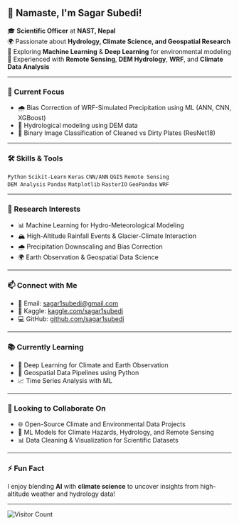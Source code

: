 ## 🙏 Namaste, I'm Sagar Subedi!

🎓 **Scientific Officer** at **NAST, Nepal**  
🌍 Passionate about **Hydrology, Climate Science, and Geospatial Research**  
🧠 Exploring **Machine Learning** & **Deep Learning** for environmental modeling  
📡 Experienced with **Remote Sensing**, **DEM Hydrology**, **WRF**, and **Climate Data Analysis**

---

### 🔬 Current Focus

- 🌧️ Bias Correction of WRF-Simulated Precipitation using ML (ANN, CNN, XGBoost)
- 🗻 Hydrological modeling using DEM data
- 🧼 Binary Image Classification of Cleaned vs Dirty Plates (ResNet18)

---

### 🛠️ Skills & Tools

`Python` `Scikit-Learn` `Keras` `CNN/ANN` `QGIS` `Remote Sensing`  
`DEM Analysis` `Pandas` `Matplotlib` `RasterIO` `GeoPandas` `WRF`  

---

### 📌 Research Interests

- 📊 Machine Learning for Hydro-Meteorological Modeling  
- 🏔️ High-Altitude Rainfall Events & Glacier-Climate Interaction  
- 🌧️ Precipitation Downscaling and Bias Correction  
- 🌍 Earth Observation & Geospatial Data Science

---

### 📫 Connect with Me

- 📧 Email: [sagar1subedi@gmail.com](mailto:sagar1subedi@gmail.com)  
- 🧠 Kaggle: [kaggle.com/sagar1subedi](https://www.kaggle.com/sagar1subedi)  
- 💻 GitHub: [github.com/sagar1subedi](https://github.com/sagar1subedi)

---

### 📚 Currently Learning

- 🤖 Deep Learning for Climate and Earth Observation  
- 📡 Geospatial Data Pipelines using Python  
- 📈 Time Series Analysis with ML

---

### 🚀 Looking to Collaborate On

- 🌐 Open-Source Climate and Environmental Data Projects  
- 🤝 ML Models for Climate Hazards, Hydrology, and Remote Sensing  
- 📊 Data Cleaning & Visualization for Scientific Datasets

---

### ⚡ Fun Fact

I enjoy blending **AI** with **climate science** to uncover insights from high-altitude weather and hydrology data!

---

![Visitor Count](https://komarev.com/ghpvc/?username=sagar1subedi&color=blue)
